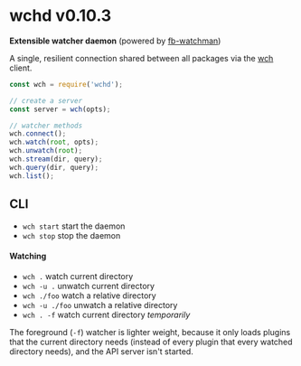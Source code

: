 # wchd v0.10.3

**Extensible watcher daemon** (powered by [fb-watchman][1])

A single, resilient connection shared between all packages via the [wch][2] client.

[1]: https://www.npmjs.com/package/fb-watchman
[2]: https://www.npmjs.com/package/wch

```js
const wch = require('wchd');

// create a server
const server = wch(opts);

// watcher methods
wch.connect();
wch.watch(root, opts);
wch.unwatch(root);
wch.stream(dir, query);
wch.query(dir, query);
wch.list();
```

## CLI

- `wch start` start the daemon
- `wch stop` stop the daemon

#### Watching

- `wch .` watch current directory
- `wch -u .` unwatch current directory
- `wch ./foo` watch a relative directory
- `wch -u ./foo` unwatch a relative directory
- `wch . -f` watch current directory *temporarily*

The foreground (`-f`) watcher is lighter weight, because it only loads plugins that the current directory needs (instead of every plugin that every watched directory needs), and the API server isn't started.

